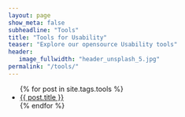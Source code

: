 ```yaml
---
layout: page
show_meta: false
subheadline: "Tools"
title: "Tools for Usability"
teaser: "Explore our opensource Usability tools"
header:
   image_fullwidth: "header_unsplash_5.jpg"
permalink: "/tools/"
---
```

<ul>
    {% for post in site.tags.tools %}
    <li><a href="{{ site.url }}{{ post.url }}">{{ post.title }}</a></li>
    {% endfor %}
</ul>
